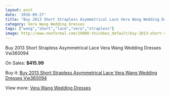 ```yaml
---
layout: post
date: '2016-09-27'
title: "Buy 2013 Short Strapless Asymmetrical Lace Vera Wang Wedding Dresses Vw360094"
category: Vera Wang Wedding Dresses
tags: ["wang","short","lace","vera","strapless"]
image: http://www.neoformal.com/19008-thickbox_default/buy-2013-short-strapless-asymmetrical-lace-vera-wang-wedding-dresses-vw360094.jpg
---
```

Buy 2013 Short Strapless Asymmetrical Lace Vera Wang Wedding Dresses Vw360094

On Sales: **$415.99**
<a href="https://www.neoformal.com/en/vera-wang-wedding-dresses/6071-buy-2013-short-strapless-asymmetrical-lace-vera-wang-wedding-dresses-vw360094.html"><amp-img layout="responsive" width="600" height="600" src="//www.neoformal.com/19008-thickbox_default/buy-2013-short-strapless-asymmetrical-lace-vera-wang-wedding-dresses-vw360094.jpg" alt="Buy 2013 Short Strapless Asymmetrical Lace Vera Wang Wedding Dresses Vw360094 0" /></a>
<a href="https://www.neoformal.com/en/vera-wang-wedding-dresses/6071-buy-2013-short-strapless-asymmetrical-lace-vera-wang-wedding-dresses-vw360094.html"><amp-img layout="responsive" width="600" height="600" src="//www.neoformal.com/19009-thickbox_default/buy-2013-short-strapless-asymmetrical-lace-vera-wang-wedding-dresses-vw360094.jpg" alt="Buy 2013 Short Strapless Asymmetrical Lace Vera Wang Wedding Dresses Vw360094 1" /></a>

Buy it: [Buy 2013 Short Strapless Asymmetrical Lace Vera Wang Wedding Dresses Vw360094](https://www.neoformal.com/en/vera-wang-wedding-dresses/6071-buy-2013-short-strapless-asymmetrical-lace-vera-wang-wedding-dresses-vw360094.html "Buy 2013 Short Strapless Asymmetrical Lace Vera Wang Wedding Dresses Vw360094")

View more: [Vera Wang Wedding Dresses](https://www.neoformal.com/en/78-vera-wang-wedding-dresses "Vera Wang Wedding Dresses")